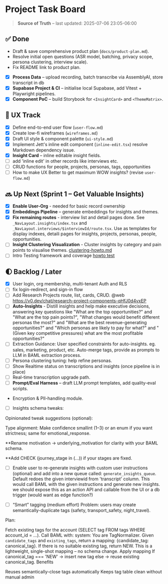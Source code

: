 # Project Task Board

> **Source of Truth** – last updated: 2025-07-06 23:05-06:00

## ✅ Done

- Draft & save comprehensive product plan (`docs/product-plan.md`).
- Resolve initial open questions (ASR model, batching, privacy scope, persona clustering, interview scale).
- Fix README link to product plan.
- [x] **Process Data** – upload recording, batch transcribe via AssemblyAI, store transcript in db
- [x] **Supabase Project & CI** – initialise local Supabase, add Vitest + Playwright pipelines.
- [x] **Component PoC** – build Storybook for `<InsightCard>` and `<ThemeMatrix>`.

## 🎨 UX Track

- [x] Define end-to-end user flow (`user-flow.md`)
- [x] Create low-fi wireframes (`wireframes.md`)
- [x] Draft UI style & component palette (`ui-style.md`)
- [x] Implement Jett's inline edit component (`inline-edit.tsx`) resolve Markdown dependency issue.
- [x] **Insight Card** – inline editable insight fields.
- [ ] add 'inline edit' in other records like interviews etc.
- [ ] CRUD functions for people, projects, personas, tags, opportunities
- [ ] How to make UX Better to get maximum WOW insights? (revise `user-flow.md`)

## 🔜 Up Next (Sprint 1 – Get Valuable Insights)

- [x] **Enable User-Org** - needed for basic record ownership
- [x] **Embeddings Pipeline** – generate embeddings for insights and themes.
- [x] **Fix remaining routes** - interview list and detail pages done. See `_NavLayout.insights/index.tsx` and `_NavLayout.interviews/$interviewId/route.tsx`. Use as templates for display indexes, detaili pages for insights, projects, personas, people, opportunities.
- [ ] **Insight Clustering Visualization** - Cluster insights by category and pain points to visualise themes. [clustering-howto.md](clustering-howto.md)
- [ ] Intro Testing framework and coverage [howto test](testing-howto.md)

## 🌓 Backlog / Later

- [x] User login, org membership, multi-tenant Auth and RLS
- [ ] fix login-redirect, and sign-in flow
- [ ] Add Research Projects route, list, cards, CRUD. @web <https://v0.dev/chat/research-project-components-qHfJ0d4vxEP>
- [ ] **Auto-Insights** - Distill insights and help make executive decisions, answering key questions like "What are the top opportunities?" and "What are the top pain points?", "What changes would benefit different personas the most?" and "What are the best revenue-generating opportunities?" and "Which personas are likely to pay for what?" and "(Given key competitive pressures) what are the most profitable opportunities?"
- [ ] Extraction Guidance: User specified constraints for auto-insights. eg. sales, marketing, product, etc. Auto-merge tags, provide as prompts to LLM in BAML extraction process.
- [ ] Persona clustering tuning: help refine personas.
- [ ] Show Realtime status on transcriptions and insights (once pipeline is in place)
- [ ] Real-time transcription upgrade path.
- [ ] **Prompt/Eval Harness** – draft LLM prompt templates, add quality-eval scripts.
- Encryption & PII-handling module.

- [ ] Insights schema tweaks:

Opinionated tweak suggestions (optional):

Type alignment: Make confidence smallint (1–3) or an enum if you want strictness; same for emotional_response.

**Rename motivation → underlying_motivation for clarity with your BAML schema.

**Add CHECK (journey_stage in (...)) if your stages are fixed.

- [ ] Enable user to re-generate insights with custom user instructions (optional) and add into a new queue called: `generate_insights_queue`. Default redoes the given interviewid from 'transcript' column. This would call BAML with the given instructions and generate new insights. we should expose this as an action API and callable from the UI or a db trigger (would want as edge function?)

- [ ] “Smart” tagging (medium effort)
Problem: users may create semantically-duplicate tags (safety, transport_safety, night_travel).

Plan:

Fetch existing tags for the account (SELECT tag FROM tags WHERE account_id = …).
Call BAML with:
system: You are TagNormalizer.  Given `candidate_tags` and `existing_tags`, return
        a mapping: {candidate_tag: canonical_tag}.
        If there is no suitable existing tag, return NEW.
This is a lightweight, single-shot mapping – no schema change.
Apply mapping
If canonical_tag === 'NEW' → insert new tag
else → reuse existing canonical_tag.
Benefits

Reuses semantically-close tags automatically
Keeps tag table clean without manual admin
